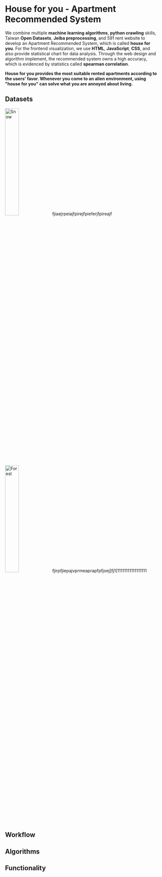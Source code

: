 # House for you - Apartment Recommended System


We combine multiple <b>machine learning algorithms</b>, <b>python crawling</b> skills, Taiwan <b>Open Datasets</b>, <b>Jeiba preprocessing</b>, 
and 591 rent website to develop an Apartment Recommended System, which is called <b>house for you</b>. For the frontend visualization, we
use <b>HTML</b>, <b>JavaScript</b>, <b>CSS</b>, and also provide statistical chart for data analysis. Through the web design and algorithm implement, 
the recommended system owns a high accuracy, which is evidenced by statistics called <b>spearman correlation</b>.

<b>House for you provides the most suitable rented apartments according to the users' favor. 
Whenever you come to an alien environment, using "house for you" can solve what you are annoyed about living.</b>


## Datasets

<div class="row">
  <div class="column">
    <img src="github_img/dataset1.png align="left"" alt="Snow" style="width:30%">
    fjiaejrpeiajfpirejfpieferjfpireajf
  </div>
  <div class="column">
    <img src="github_img/dataset2.png align="left"" alt="Forest" style="width:30%">
    fjirpfjiepajvprmeaprapfpfjoej[fj1[11111111111111111
  </div>
</div>




## Workflow

## Algorithms

## Functionality
